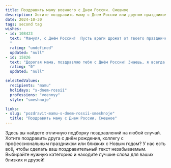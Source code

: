 ```yaml
---
title: Поздравить маму военного с Днем России. Смешное
description: Хотите поздравить маму с Днем России или другим праздником? Наш ИИ создаст незабываемое поздравление, а вы обязательно выделитесь среди других.  
date: 2024-10-30
tags: second tag
wishes:
- id: 108423
  text: "Мамуля, с Днём России!  Пусть враги дрожат от твоего праздничного салюта, а  мирные граждане – от твоих  шуток, которые смешнее, чем  боевой клич вражеского генерала!  Здоровья тебе крепкого, как броня танка, и  счастья – целого армейского эшелона!  С праздником!
  "
  rating: "undefined"
  updated: "null"
- id: 15826
  text: "Дорогая мама, поздравляю тебя с Днём России! Знаешь, я всегда думала, что ты – мой личный военный советник, который научил меня не только стрелять глазами, но и уходить от \"выстрелов\" на работе и в жизни. Пусть твои \"боевые\" навыки помогают тебе побеждать в каждой \"битве\" жизни, а \"военная\" смекалка всегда находит выход из самых сложных ситуаций. С Днём России – пусть твоя жизнь будет полна мирных и ярких моментов, как на параде!"
  rating: "0"
  updated: "null"

selectedValues:
  recipients: "mamu"
  holidays: "s-dnem-rossii"
  professions: "voennyy"
  style: "smeshnoje"

links:
- slug: "pozdravit-mamu-s-dnem-rossii-smeshnoje"
  title: "Поздравить маму с Днем России. Смешное"
---
```


Здесь вы найдете отличную подборку поздравлений на любой случай. 
Хотите поздравить друга с днём рождения, коллегу с профессиональным праздником или близких с Новым годом? У нас есть всё, чтобы сделать ваш поздравительный текст незабываемым. Выбирайте нужную категорию и находите лучшие слова для ваших близких и друзей!
